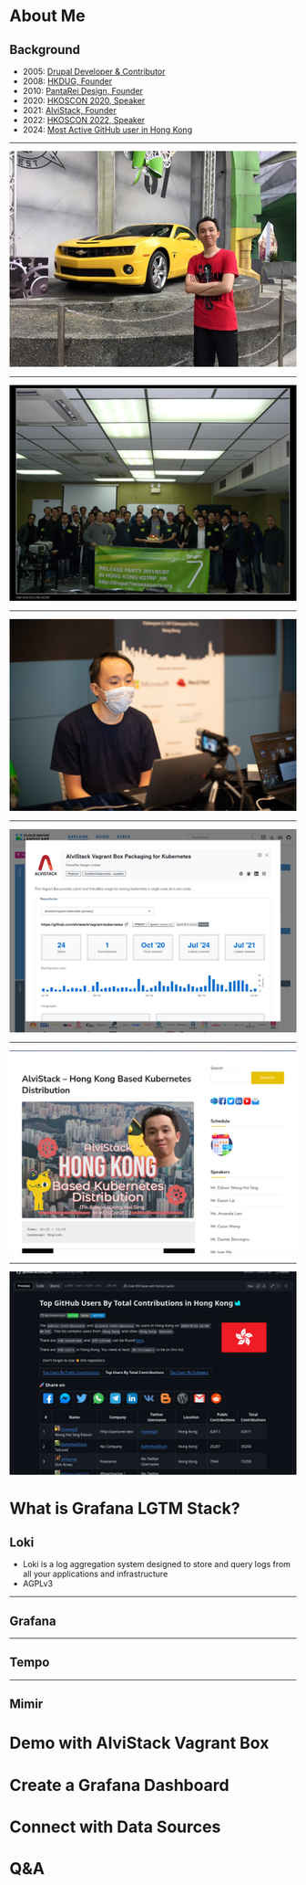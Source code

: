 # About Me

## Background

- 2005: [Drupal Developer & Contributor](https://drupal.org/user/33940)
- 2008: [HKDUG, Founder](https://groups.drupal.org/drupalhk)
- 2010: [PantaRei Design, Founder](https://pantarei-design.com)
- 2020: [HKOSCON 2020, Speaker](https://hkoscon.org/2020/topics/ansible-vm-kubernetes)
- 2021: [AlviStack, Founder](https://landscape.cncf.io/?group=certified-partners-and-providers&item=platform--certified-kubernetes-installer--alvistack-vagrant-box-packaging-for-kubernetes)
- 2022: [HKOSCON 2022, Speaker](https://2022.hkoscon.org/edisonwong)
- 2024: [Most Active GitHub user in Hong Kong](https://github.com/gayanvoice/top-github-users/blob/main/markdown/total_contributions/hong_kong.md)

------------------------------------------------------------------------

![](files/10897089_10152742553778381_393479965103331535_n.jpg)

------------------------------------------------------------------------

![](files/5334654265_c16444a8b0_o.jpg)

------------------------------------------------------------------------

![](files/hkoscon.org-2020-topics-ansible-vm-kubernetes.png)

------------------------------------------------------------------------

![](files/landscape.cncf.io-alvistack.png)

------------------------------------------------------------------------

![](files/2022.hkoscon.org-edisonwong.png)

------------------------------------------------------------------------

![](files/github.com-gayanvoice-top-github-users.png)

# What is Grafana LGTM Stack?

## Loki

- Loki is a log aggregation system designed to store and query logs from all your applications and infrastructure
- AGPLv3

------------------------------------------------------------------------

## Grafana

------------------------------------------------------------------------

## Tempo

------------------------------------------------------------------------

## Mimir

# Demo with AlviStack Vagrant Box

# Create a Grafana Dashboard

# Connect with Data Sources

# Q&A
